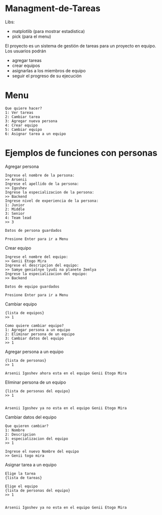 # Managment-de-Tareas

Libs:
- matplotlib (para mostrar estadistica)
- pick (para el menu)

El proyecto es un sistema de gestión de tareas para un proyecto en equipo. Los usuarios podrán 
 - agregar tareas
 - crear equipos
 - asignarlas a los miembros de equipo
 - seguir el progreso de su ejecución

# Menu
```
Que quiere hacer?
1: Ver tareas
2: Cambiar tarea
3: Agregar nueva persona
4: Crear equipo
5: Cambiar equipo
6: Asignar tarea a un equipo
```
# Ejemplos de funciones con personas

Agregar persona
```
Ingrese el nombre de la persona:
>> Arsenii
Ingrese el apellido de la persona:
>> Igoshev
Ingrese la especializacion de la persona:
>> Backend
Ingrese nivel de experiencia de la persona:
1: Junior
2: Middle
3: Senior
4: Team lead
>> 3

Datos de persona guardados

Presione Enter para ir a Menu
```

Crear equipo
```
Ingrese el nombre del equipo:
>> Genii Etogo Mira
Ingrese el descripcion del equipo:
>> Samye genialnye lyudi na planete Zemlya
Ingrese la especializacion del equipo:
>> Backend

Datos de equipo guardados

Presione Enter para ir a Menu
```
Cambiar equipo

```
{lista de equipos}
>> 1

Como quiere cambiar equipo?
1: Agregar persona a un equipo
2: Eliminar persona de un equipo
3: Cambiar datos del equipo
>> 1
```
Agregar persona a un equipo

```
{lista de personas}
>> 1

Arsenii Igoshev ahora esta en el equipo Genii Etogo Mira
```

Eliminar persona de un equipo
```
{lista de personas del equipo}
>> 1


Arsenii Igoshev ya no esta en el equipo Genii Etogo Mira
```

Cambiar datos del equipo
```
Que quieren cambiar?
1: Nombre
2: Descripcion
3: especializacion del equipo
>> 1

Ingrese el nuevo Nombre del equipo
>> Genii togo mira
```

Asignar tarea a un equipo

```
Elige la tarea
{lista de tareas}

Elige el equipo
{lista de personas del equipo}
>> 1


Arsenii Igoshev ya no esta en el equipo Genii Etogo Mira
```
